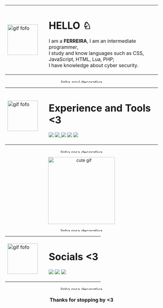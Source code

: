 <table>
  <tr>
    <td width="120">
      <img src="https://static.wikia.nocookie.net/minecraft_gamepedia/images/c/c1/Enchanted_Diamond_Shovel.gif/revision/latest?cb=20201118111657" alt="gif fofo" width="100" />
    </td>
    <td>
      <h1>HELLO ♘</h1>
      <p>
    
I am a <b>FERREIRA</b>, I am an intermediate programmer,<br> I study and know languages ​​such as CSS, JavaScript, HTML, Lua, PHP;<br> I have knowledge about cyber security.
      </p>
    </td>
  </tr>
</table>

<p align="center">
  <img src="https://yata-apix-ff18e6db-3fe6-4a00-9cee-bb11fae63f8f.s3-object.locaweb.com.br/e4eb4c3fd04f482a83ae045d7fdaa58a.png" alt="linha azul decorativa" height ="10px" width="100%"/>
</p>

<table>
  <tr>
    <td width="120">
      <img src="https://minecraft.wiki/images/thumb/Enchanted_Diamond_Pickaxe.gif/120px-Enchanted_Diamond_Pickaxe.gif?c7aaa" alt="gif fofo" width="100" />
    </td>
    <td>
      <h1>Experience and Tools <3</h1>
      <p>
      <a href="https://www.python.org/" target="_blank"><img src="https://img.shields.io/badge/python-3670A0?style=for-the-badge&logo=python&logoColor=ffdd54"/></a>
      <a href="https://developer.mozilla.org/en-US/docs/Web/HTML" target="_blank"><img src="https://img.shields.io/badge/HTML5-E34F26?style=for-the-badge&logo=html5&logoColor=white"/>
      <a href="https://code.visualstudio.com/" target="_blank"><img src="https://img.shields.io/badge/VSCode-0078d7?style=for-the-badge&logo=visual%20studio%20code&logoColor=white"/></a>
      <a href="https://www.canva.com/" target="_blank"><img src="https://img.shields.io/badge/Canva-00C4CC?style=for-the-badge&logo=canva&logoColor=white"/></a>
      <a href="https://www.github.com/"><img src="https://img.shields.io/badge/-GitHub-181717?style=flat-square&logo=github"/></a>
      </p>
    </td>
  </tr>
</table>

<p align="center">
  <img src="https://yata-apix-ff18e6db-3fe6-4a00-9cee-bb11fae63f8f.s3-object.locaweb.com.br/e4eb4c3fd04f482a83ae045d7fdaa58a.png" alt="linha rosa decorativa" height ="10px" width="100%" />
</p>

<div align="center">
  <img src="https://64.media.tumblr.com/71efebce46f7e7434e1196317bb94b14/8c6e4d4d3fb09681-b1/s250x400/66af748c082d13ddac826d9e41d6759f6cebc03d.gifv" alt="cute gif" width="220" />
</div>

<p align="center">
  <img src="https://64.media.tumblr.com/8f7f3f1d4904f119e290dc7be84a49c4/abd43fd6b15dc4e8-3c/s2048x3072/6a241bbf122366417564548be82009fd80cb5d28.pnj" alt="linha rosa decorativa" height ="10px" width="100%"/>
</p>

<table align="center">
  <tr>
    <td width="120">
      <img src="https://64.media.tumblr.com/271932293e450e46f719bdc9ede49be2/e87f7b03b3b83c71-4f/s400x600/f4acec7de11a01f345dc2f4ec6ce4a287f1cee8e.gifv" alt="gif fofo" width="100" />
    </td>
    <td>
      <h1>Socials <3</h1>
      <p>
      <a href="mailto:mellcmps27@gmail.com"><img src="https://img.shields.io/badge/Gmail-D14836?style=for-the-badge&logo=gmail&logoColor=white"/></a>
      <a href="https://github.com/mellsca"><img src="https://img.shields.io/badge/GitHub-100000?style=for-the-badge&logo=github&logoColor=white"/></a>
      <a href="https://www.linkedin.com/in/mell-santos-de-campos-08a0b2243"><img src="https://img.shields.io/badge/LinkedIn-0A66C2?style=for-the-badge&logo=linkedin&logoColor=white"/></a>
      </p>
    </td>
  </tr>
</table>

<p align="center">
  <img src="https://64.media.tumblr.com/8f7f3f1d4904f119e290dc7be84a49c4/abd43fd6b15dc4e8-3c/s2048x3072/6a241bbf122366417564548be82009fd80cb5d28.pnj" alt="linha rosa decorativa" height ="10px" width="100%" />
</p>

<h3 align="center">Thanks for stopping by <3</h3>
